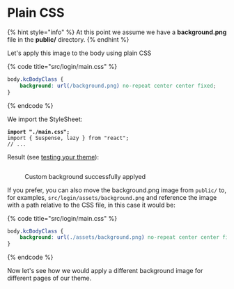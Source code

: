 # Plain CSS

{% hint style="info" %}
At this point we assume we have a **background.png** file in the **public/** directory.
{% endhint %}

Let's apply this image to the body using plain CSS

{% code title="src/login/main.css" %}
```css
body.kcBodyClass {
    background: url(/background.png) no-repeat center center fixed;
}
```
{% endcode %}

We import the StyleSheet:

<pre class="language-tsx" data-title="src/login/KcPage.tsx"><code class="lang-tsx"><strong>import "./main.css";
</strong>import { Suspense, lazy } from "react";
// ...
</code></pre>

Result (see [testing your theme](../../testing-your-theme/)):

<figure><img src="../../.gitbook/assets/image (26).png" alt=""><figcaption><p>Custom background successfully applyed</p></figcaption></figure>

If you prefer, you can also move the background.png image from `public/` to, for examples, `src/login/assets/background.png` and reference the image with a path relative to the CSS file, in this case it would be:

{% code title="src/login/main.css" %}
```css
body.kcBodyClass {
    background: url(./assets/background.png) no-repeat center center fixed;
}
```
{% endcode %}

Now let's see how we would apply a different background image for different pages of our theme.

